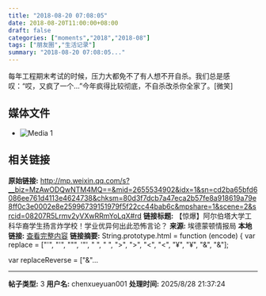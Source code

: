 ```yaml
---
title: "2018-08-20 07:08:05"
date: 2018-08-20T11:00:00+08:00
draft: false
categories: ["moments","2018","2018-08"]
tags: ["朋友圈","生活记录"]
summary: "2018-08-20 07:08:05..."
---
```


每年工程期末考试的时候，压力大都免不了有人想不开自杀。我们总是感叹：“哎，又疯了一个…”今年疯得比较彻底，不自杀改杀你全家了。[微笑]

## 媒体文件

- ![Media 1](/Moments/photos/2018-08-20/201808200708050.jpg)

## 相关链接

**原始链接:** http://mp.weixin.qq.com/s?__biz=MzAwODQwNTM4MQ==&mid=2655534902&idx=1&sn=cd2ba65bfd6086ee761d4113e4624738&chksm=80d3f7dcb7a47eca2b57fe8a918619a79e8ff0c3e0002e8e25996739151979f5f22cc44bab6c&mpshare=1&scene=2&srcid=08207R5Lrmv2yVXwRRmYoLqX#rd
**链接标题:** 【惊爆】阿尔伯塔大学工科华裔学生扬言炸学校！学业优异何出此恐怖言论？
**来源:** 埃德蒙顿情报局
**本地链接:** [查看完整内容](/link_content/2018/08/2018-08-20-1/link_content/)
**链接摘要:** String.prototype.html = function (encode) {
  var replace = ["&#39;", "'", "&quot;", '"', "&nbsp;", " ", "&gt;", ">", "&lt;", "<", "&yen;", "¥", "&amp;", "&"];
 
 
 
 
 
  
  var replaceReverse = ["&"...

---

**帖子类型:** 3
**用户名:** chenxueyuan001
**处理时间:** 2025/8/28 21:37:24